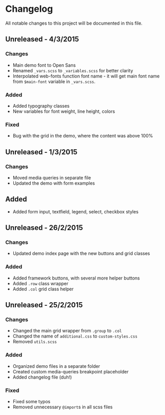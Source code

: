 # Changelog

All notable changes to this project will be documented in this file.

## Unreleased - 4/3/2015
### Changes
- Main demo font to Open Sans
- Renamed `_vars.scss` to `_variables.scss` for better clarity
- Interpolated web-fonts function font name - it will get main font name from `$main-font` variable in `_vars.scss`.

### Added
- Added typography classes
- New variables for font weight, line height, colors

### Fixed
- Bug with the grid in the demo, where the content was above 100%

## Unreleased - 1/3/2015
### Changes
- Moved media queries in separate file
- Updated the demo with form examples

## Added
- Added form input, textfield, legend, select, checkbox styles


## Unreleased - 26/2/2015
### Changes
- Updated demo index page with the new buttons and grid classes

### Added
- Added framework buttons, with several more helper buttons
- Added `.row` class wrapper
- Added `.col` grid class helper


## Unreleased - 25/2/2015
### Changes
- Changed the main grid wrapper from `.group` to `.col`
- Changed the name of `additional.css` to `custom-styles.css`
- Removed `utils.scss`

### Added
- Organized demo files in a separate folder
- Created custom media-queries breakpoint placeholder
- Added changelog file (duh!)

### Fixed
- Fixed some typos
- Removed unnecessary `@import`s in all scss files
